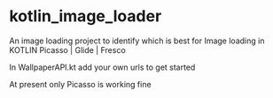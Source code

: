 # kotlin_image_loader


An  image loading project to identify which is best for Image loading in KOTLIN   Picasso | Glide | Fresco

In WallpaperAPI.kt add your own urls to get started

At  present only Picasso is working fine
